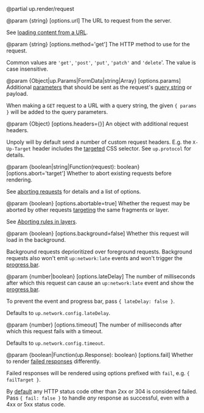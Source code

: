 @partial up.render/request

@param {string} [options.url]
  The URL to request from the server.

  See [loading content from a URL](/providing-html#url).

@param {string} [options.method='get']
  The HTTP method to use for the request.

  Common values are `'get'`, `'post'`, `'put'`, `'patch'` and `'delete`'.
  The value is case insensitive.

@param {Object|up.Params|FormData|string|Array} [options.params]
  Additional [parameters](/up.Params) that should be sent as the request's
  [query string](https://en.wikipedia.org/wiki/Query_string) or payload.

  When making a `GET` request to a URL with a query string, the given `{ params }` will be added
  to the query parameters.

@param {Object} [options.headers={}]
  An object with additional request headers.

  Unpoly will by default send a number of custom request headers.
  E.g. the `X-Up-Target` header includes the [targeted](/targeting-fragments) CSS selector.
  See `up.protocol` for details.

@param {boolean|string|Function(request): boolean} [options.abort='target']
  Whether to abort existing requests before rendering.

  See [aborting requests](/aborting-requests) for details and a list of options.

@param {boolean} [options.abortable=true]
  Whether the request may be aborted by other requests [targeting](/targeting-fragments)
  the same fragments or layer.

  See [Aborting rules in layers](/aborting-requests#layers).

@param {boolean} [options.background=false]
  Whether this request will load in the background.

  Background requests deprioritized over foreground requests.
  Background requests also won't emit `up:network:late` events and won't trigger
  the [progress bar](/progress-bar).

@param {number|boolean} [options.lateDelay]
  The number of milliseconds after which this request can cause
  an `up:network:late` event and show the [progress bar](/progress-bar).

  To prevent the event and progress bar, pass `{ lateDelay: false }`.

  Defaults to `up.network.config.lateDelay`.

@param {number} [options.timeout]
  The number of milliseconds after which this request fails with a timeout.

  Defaults to `up.network.config.timeout`.

@param {boolean|Function(up.Response): boolean} [options.fail]
  Whether to render [failed responses](/failed-responses) differently.

  Failed responses will be rendered using options prefixed with `fail`, e.g. `{ failTarget }`.

  By [default](/up.network.config#config.fail) any HTTP status code other than 2xx or 304 is considered failed.
  Pass `{ fail: false }` to handle *any* response as successful, even with a 4xx or 5xx status code.
